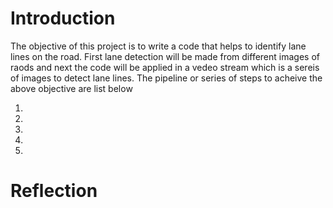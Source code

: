 # Introduction
The objective of this project is to write a code that helps to identify lane lines on the road. First lane detection will be made from different images of raods and next the code will be applied in a vedeo stream which is a sereis of images to detect lane lines. 
The pipeline or series of steps to acheive the above objective are list below

1. 
2. 
3. 
4.
6.




# Reflection
